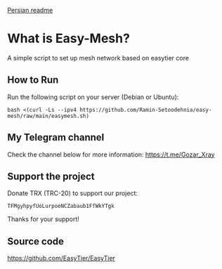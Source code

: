 [Persian readme](https://github.com/Musixal/Easy-Mesh/blob/main/README_FA.md)

# What is Easy-Mesh?
A simple script to set up mesh network based on easytier core

## How to Run

Run the following script on your server (Debian or Ubuntu):
```
bash <(curl -Ls --ipv4 https://github.com/Ramin-Setoodehnia/easy-mesh/raw/main/easymesh.sh)
```

## My Telegram channel
Check the channel below for more information:
https://t.me/Gozar_Xray

 ## Support the project

Donate TRX (TRC-20) to support our project:
``` wallet
TFMgyhpyfUoLurpoeNCZabaub1FfWkYTgk
```
Thanks for your support! 

## Source code
https://github.com/EasyTier/EasyTier
